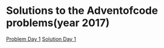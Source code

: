 # Solutions to the Adventofcode problems(year 2017)
[Problem Day 1](http://adventofcode.com/2017/day/1) [Solution Day 1](docs/Day1/InverseCaptcha.py)

